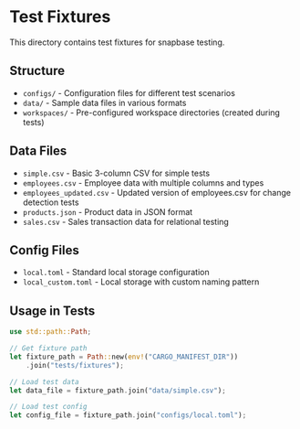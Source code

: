 # Test Fixtures

This directory contains test fixtures for snapbase testing.

## Structure

- `configs/` - Configuration files for different test scenarios
- `data/` - Sample data files in various formats
- `workspaces/` - Pre-configured workspace directories (created during tests)

## Data Files

- `simple.csv` - Basic 3-column CSV for simple tests
- `employees.csv` - Employee data with multiple columns and types
- `employees_updated.csv` - Updated version of employees.csv for change detection tests
- `products.json` - Product data in JSON format
- `sales.csv` - Sales transaction data for relational testing

## Config Files

- `local.toml` - Standard local storage configuration
- `local_custom.toml` - Local storage with custom naming pattern

## Usage in Tests

```rust
use std::path::Path;

// Get fixture path
let fixture_path = Path::new(env!("CARGO_MANIFEST_DIR"))
    .join("tests/fixtures");

// Load test data
let data_file = fixture_path.join("data/simple.csv");

// Load test config
let config_file = fixture_path.join("configs/local.toml");
```